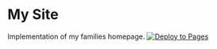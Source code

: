 # My Site

Implementation of my families homepage. [![Deploy to Pages](https://github.com/alexsaar/site/actions/workflows/static.yml/badge.svg)](https://github.com/alexsaar/site/actions/workflows/static.yml)
